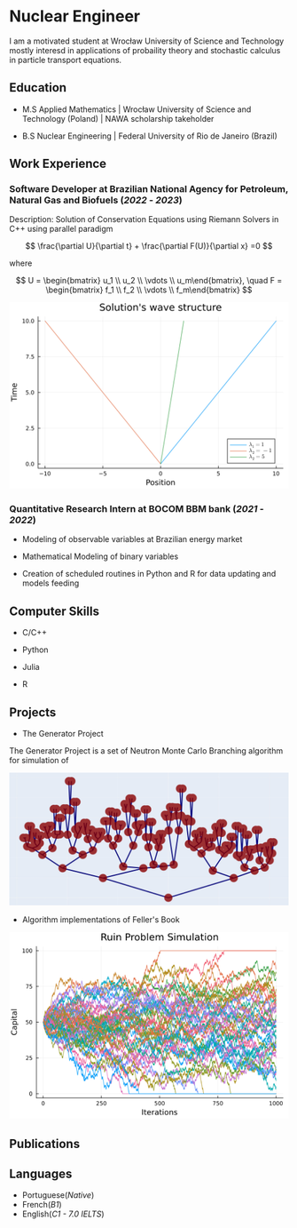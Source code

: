 # Nuclear Engineer

I am a motivated student at Wrocław University of Science and Technology mostly interesd in applications of probaility theory and stochastic calculus in particle transport equations.

## Education

- M.S Applied Mathematics | Wrocław University of Science and Technology (Poland) | NAWA scholarship takeholder

- B.S Nuclear Engineering | Federal University of Rio de Janeiro (Brazil)

## Work Experience

### Software Developer at Brazilian National Agency for Petroleum, Natural Gas and Biofuels (_2022_ - _2023_)

Description: Solution of Conservation Equations using Riemann Solvers in C++ using parallel paradigm

$$ \frac{\partial U}{\partial t} + \frac{\partial F(U)}{\partial x} =0 $$

where 

$$ U = \begin{bmatrix} u_1 \\ u_2 \\ \vdots \\ u_m\end{bmatrix}, \quad F = \begin{bmatrix} f_1 \\ f_2 \\ \vdots \\ f_m\end{bmatrix} $$

![BranchingTree](/fig/shock_wave.svg)


### Quantitative Research Intern at BOCOM BBM bank (_2021_ - _2022_)

- Modeling of observable variables at Brazilian energy market

- Mathematical Modeling of binary variables

- Creation of scheduled routines in Python and R for data updating and models feeding 

## Computer Skills

- C/C++

- Python

- Julia

- R

## Projects

- The Generator Project

The Generator Project is a set of Neutron Monte Carlo Branching algorithm for simulation of 

![BranchingTree](/fig/branching_tree.jpeg)

- Algorithm implementations of Feller's Book


![RuinProblem](/fig/RuinProblem.png)


## Publications



## Languages

 - Portuguese(_Native_)
 - French(_B1_)
 - English(_C1 - 7.0 IELTS_)
